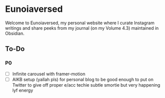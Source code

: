 # Eunoiaversed

Welcome to Eunoiaversed, my personal website where I curate Instagram writings and share peeks from my journal (on my Volume 4.3) maintained in Obsidian.

## To-Do 

### P0

- [ ] Infinite carousel with framer-motion
- [ ] AIKB setup (yallah pls) for personal blog to be good enough to put on Twitter to give off proper e/acc techie subtle smortie but very happening lyf energy
